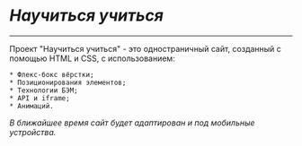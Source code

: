 # *Научиться учиться*
---

Проект "Научиться учиться" - это одностраничный сайт, созданный с помощью HTML и CSS, с использованием:
```
* Флекс-бокс вёрстки;
* Позиционирования элементов;
* Технологии БЭМ;
* API и iframe;
* Анимаций.
```
_В ближайшее время сайт будет адаптирован и под мобильные устройства._



